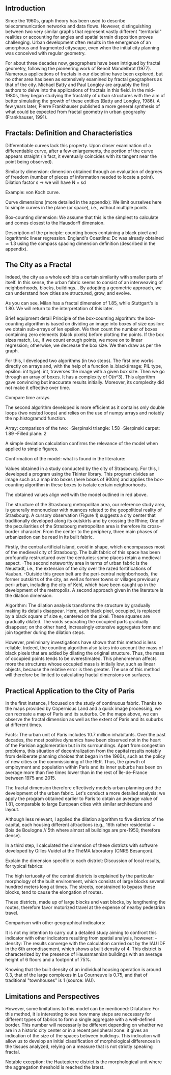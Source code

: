 ## Introduction

Since the 1960s, graph theory has been used to describe telecommunication networks and data flows. However, distinguishing between two very similar graphs that represent vastly different "territorial" realities or accounting for angles and spatial terrain disposition proves challenging. Urban development often results in the emergence of an amorphous and fragmented cityscape, even when the initial city planning was conceived with regular geometry.

For about three decades now, geographers have been intrigued by fractal geometry, following the pioneering work of Benoît Mandelbrot (1977). Numerous applications of fractals in our discipline have been explored, but no other area has been as extensively examined by fractal geographers as that of the city. Michael Batty and Paul Longley are arguably the first authors to delve into the applications of fractals in this field. In the mid-1980s, they began studying the fractality of urban structures with the aim of better simulating the growth of these entities (Batty and Longley, 1986). A few years later, Pierre Frankhauser published a more general synthesis of what could be expected from fractal geometry in urban geography (Frankhauser, 1991).

## Fractals: Definition and Characteristics

Differentiable curves lack this property. Upon closer examination of a differentiable curve, after a few enlargements, the portion of the curve appears straight (in fact, it eventually coincides with its tangent near the point being observed).

Similarity dimension: dimension obtained through an evaluation of degrees of freedom (number of pieces of information needed to locate a point).
Dilation factor s -> we will have N = sd

Example: von Koch curve.

Curve dimensions (more detailed in the appendix): We limit ourselves here to simple curves in the plane (or space), i.e., without multiple points.

Box-counting dimension: We assume that this is the simplest to calculate and comes closest to the Hausdorff dimension.

Description of the principle: counting boxes containing a black pixel and logarithmic linear regression.
England's Coastline: Dc was already obtained ≃ 1.3 using the compass spacing dimension definition (described in the appendix).

## The City as a Fractal

Indeed, the city as a whole exhibits a certain similarity with smaller parts of itself. In this sense, the urban fabric seems to consist of an interweaving of neighborhoods, blocks, buildings... By adopting a geometric approach, we can understand how cities are structured, grow, and evolve.

As you can see, Milan has a fractal dimension of 1.85, while Stuttgart's is 1.80. We will return to the interpretation of this later.

Brief equipment detail
Principle of the box-counting algorithm: the box-counting algorithm is based on dividing an image into boxes of size epsilon: we obtain sub-arrays of len epsilon. We then count the number of boxes containing zero elements (black pixels) before plotting the points. If the box sizes match, i.e., if we count enough points, we move on to linear regression; otherwise, we decrease the box size. We then draw as per the graph.

For this, I developed two algorithms (in two steps). The first one works directly on arrays and, with the help of a function is_black(image: PIL type, epsilon: int type): int, traverses the image with a given box size. Then we go through an array of boxes. It has a complexity of O(n^3). This algorithm gave convincing but inaccurate results initially. Moreover, its complexity did not make it effective over time.

Compare time arrays

The second algorithm developed is more efficient as it contains only double loops (two nested loops) and relies on the use of numpy arrays and notably the np.histogramdd function.

Array: comparison of the two:
-Sierpinski triangle: 1.58
-Sierpinski carpet: 1.89
-Filled plane: 2

A simple deviation calculation confirms the relevance of the model when applied to simple figures.

Confirmation of the model: what is found in the literature:

Values obtained in a study conducted by the city of Strasbourg. For this, I developed a program using the Tkinter library. This program divides an image such as a map into boxes (here boxes of 900m) and applies the box-counting algorithm in these boxes to isolate certain neighborhoods.

The obtained values align well with the model outlined in red above.

The structure of the Strasbourg metropolitan area, our reference study area, is generally mononuclear with nuances related to the geopolitical reality of Strasbourg. A cursory observation (Figure 1) suggests a city center that traditionally developed along its outskirts and by crossing the Rhine; One of the peculiarities of the Strasbourg metropolitan area is therefore its cross-border character. From the center to the periphery, three main phases of urbanization can be read in its built fabric.

Firstly, the central artificial island, ovoid in shape, which encompasses most of the medieval city of Strasbourg. The built fabric of this space has been profoundly restructured over the centuries: some places retain a medieval aspect.
-The second noteworthy area in terms of urban fabric is the Neustadt, i.e., the extension of the city over the razed fortifications of Vauban.
-Outside this green belt are the peri-central neighborhoods, the former outskirts of the city, as well as former towns or villages previously peri-urban, including the city of Kehl, which have been caught up in the development of the metropolis.
A second approach given in the literature is the dilation dimension.

Algorithm: The dilation analysis transforms the structure by gradually making its details disappear. Here, each black pixel, occupied, is replaced by a black square of size e, centered on the pixel. These squares are gradually dilated. The voids separating the occupied parts gradually disappear; on the other hand, increasingly extensive aggregates form and join together during the dilation steps.

However, preliminary investigations have shown that this method is less reliable. Indeed, the counting algorithm also takes into account the mass of black pixels that are added by dilating the original structure. Thus, the mass of occupied points tends to be overestimated. This phenomenon affects more the structures whose occupied mass is initially low, such as linear objects, because the relative error is then greater. The use of this method will therefore be limited to calculating fractal dimensions on surfaces.

## Practical Application to the City of Paris

In the first instance, I focused on the study of continuous fabric. Thanks to the maps provided by Copernicus Land and a quick image processing, we can recreate a map of Paris and its suburbs. On the maps above, we can observe the fractal dimension as well as the extent of Paris and its suburbs at different times.

Facts: The urban unit of Paris includes 10.7 million inhabitants. Over the past decades, the most positive dynamics have been observed not in the heart of the Parisian agglomeration but in its surroundings. Apart from congestion problems, this situation of decentralization from the capital results notably from deliberate planning choices that began in the 1960s, such as the policy of new cities or the commissioning of the RER. Thus, the growth of employment and population within Paris and its inner suburbs has been on average more than five times lower than in the rest of Île-de-France between 1975 and 2015.

The fractal dimension therefore effectively models urban planning and the development of the urban fabric. Let's conduct a more detailed analysis: we apply the program obtained earlier to Paris to obtain an average value of 1.81, comparable to large European cities with similar architecture and layout.

Although less relevant, I applied the dilation algorithm to five districts of the capital, each housing different attractions (e.g., 16th rather residential + Bois de Boulogne // 5th where almost all buildings are pre-1950, therefore dense).

In a third step, I calculated the dimension of these districts with software developed by Gilles Vuidel at the ThéMA laboratory (CNRS Besançon).

Explain the dimension specific to each district: Discussion of local results, for typical fabrics:

The high tortuosity of the central districts is explained by the particular morphology of the built environment, which consists of large blocks several hundred meters long at times. The streets, constrained to bypass these blocks, tend to cause the elongation of routes.

These districts, made up of large blocks and vast blocks, by lengthening the routes, therefore favor motorized travel at the expense of nearby pedestrian travel.

Comparison with other geographical indicators:

It is not my intention to carry out a detailed study aiming to confront this indicator with other indicators resulting from spatial analysis, however:
-density:
The results converge with the calculation carried out by the IAU IDF in the 6th arrondissement, which shows a built density of 4. This district is characterized by the presence of Haussmannian buildings with an average height of 6 floors and a footprint of 75%.

Knowing that the built density of an individual housing operation is around 0.3, that of the large complexes in La Courneuve is 0.75, and that of traditional "townhouses" is 1 (source: IAU).

## Limitations and Perspectives

However, some limitations to this model can be mentioned:
Dilatation: For this method, it is interesting to see how many steps are necessary for different types of fabrics to form a single aggregate with a well-defined border. This number will necessarily be different depending on whether we are in a historic city center or in a recent peripheral zone: it gives an indication of the size of the spaces between buildings. This indication will allow us to develop an initial classification of morphological differences in the tissues analyzed, relying on a measure that is not strictly speaking fractal.

Notable exception: the Hautepierre district is the morphological unit where the aggregation threshold is reached the latest.
